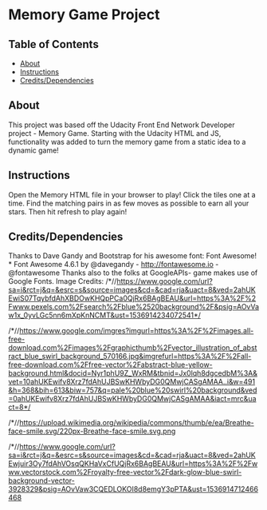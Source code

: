 # Memory Game Project

## Table of Contents

* [About](#about)
* [Instructions](#instructions)
* [Credits/Dependencies](#credits/dependencies)

## About

This project was based off the Udacity Front End Network Developer project - Memory Game. Starting with the Udacity HTML and JS, functionality was added to turn the memory game from a static idea to a dynamic game!

## Instructions

Open the Memory HTML file in your browser to play!
Click the tiles one at a time. Find the matching pairs in as few moves as possible to earn all your stars.
Then hit refresh to play again!

## Credits/Dependencies
Thanks to Dave Gandy and Bootstrap for his awesome font: Font Awesome!  *  Font Awesome 4.6.1 by @davegandy - http://fontawesome.io - @fontawesome
Thanks also to the folks at GoogleAPIs- game makes use of Google Fonts.
Image Credits:
  /*//https://www.google.com/url?sa=i&rct=j&q=&esrc=s&source=images&cd=&cad=rja&uact=8&ved=2ahUKEwiS07TqybfdAhXBDOwKHQpPCa0QjRx6BAgBEAU&url=https%3A%2F%2Fwww.pexels.com%2Fsearch%2Fblue%2520background%2F&psig=AOvVaw1x_0yvLGc5nn6mXpKnNCMT&ust=1536914234072541*/

  /*//https://www.google.com/imgres?imgurl=https%3A%2F%2Fimages.all-free-download.com%2Fimages%2Fgraphicthumb%2Fvector_illustration_of_abstract_blue_swirl_background_570166.jpg&imgrefurl=https%3A%2F%2Fall-free-download.com%2Ffree-vector%2Fabstract-blue-yellow-background.html&docid=Nyr1phU9Z_WxRM&tbnid=Jx0lqh8dgcedbM%3A&vet=10ahUKEwifv8Xrz7fdAhUJBSwKHWbyDG0QMwjCASgAMAA..i&w=491&h=368&bih=613&biw=757&q=pale%20blue%20swirl%20background&ved=0ahUKEwifv8Xrz7fdAhUJBSwKHWbyDG0QMwjCASgAMAA&iact=mrc&uact=8*/

  /*//https://upload.wikimedia.org/wikipedia/commons/thumb/e/ea/Breathe-face-smile.svg/220px-Breathe-face-smile.svg.png

  /*//https://www.google.com/url?sa=i&rct=j&q=&esrc=s&source=images&cd=&cad=rja&uact=8&ved=2ahUKEwjuir3Oy7fdAhVOsqQKHaVxCfUQjRx6BAgBEAU&url=https%3A%2F%2Fwww.vectorstock.com%2Froyalty-free-vector%2Fdark-glow-blue-swirl-background-vector-3928329&psig=AOvVaw3CQEDLOKOI8d8emgY3pPTA&ust=1536914712466468


